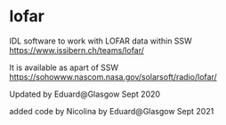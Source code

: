 # lofar
IDL software to work with LOFAR data within SSW 
https://www.issibern.ch/teams/lofar/

It is available as apart of SSW 
https://sohowww.nascom.nasa.gov/solarsoft/radio/lofar/

Updated by Eduard@Glasgow Sept 2020

added code by Nicolina by Eduard@Glasgow Sept 2021



